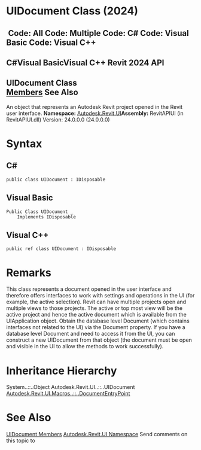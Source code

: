 # UIDocument Class (2024)

﻿
 Code: All Code: Multiple Code: C# Code: Visual Basic Code: Visual C++   
---  
C#Visual BasicVisual C++
Revit 2024 API  
---  
UIDocument Class  
[Members](11b32aa0-ad45-b2ed-d617-33b7ed027f73.md "UIDocument Members") See Also  
---  
An object that represents an Autodesk Revit project opened in the Revit user interface. 
**Namespace:** [Autodesk.Revit.UI](e86fd90a-8957-02a6-da7f-ced248966e3e.md "Autodesk.Revit.UI Namespace")**Assembly:** RevitAPIUI (in RevitAPIUI.dll) Version: 24.0.0.0 (24.0.0.0)
# Syntax
C#  
---  
```text
public class UIDocument : IDisposable
```
  
Visual Basic  
---  
```text
Public Class UIDocument _
	Implements IDisposable
```
  
Visual C++  
---  
```text
public ref class UIDocument : IDisposable
```
  
# Remarks
This class represents a document opened in the user interface and therefore offers interfaces to work with settings and operations in the UI (for example, the active selection). Revit can have multiple projects open and multiple views to those projects. The active or top most view will be the active project and hence the active document which is available from the UIApplication object.
Obtain the database level Document (which contains interfaces not related to the UI) via the Document property. If you have a database level Document and need to access it from the UI, you can construct a new UIDocument from that object (the document must be open and visible in the UI to allow the methods to work successfully). 
# Inheritance Hierarchy
System..::..Object Autodesk.Revit.UI..::..UIDocument [Autodesk.Revit.UI.Macros..::..DocumentEntryPoint](35587825-07cb-c541-40d6-3c648cbb5d08.md "DocumentEntryPoint Class")
# See Also
[UIDocument Members](11b32aa0-ad45-b2ed-d617-33b7ed027f73.md "UIDocument Members")
[Autodesk.Revit.UI Namespace](e86fd90a-8957-02a6-da7f-ced248966e3e.md "Autodesk.Revit.UI Namespace")
Send comments on this topic to 
